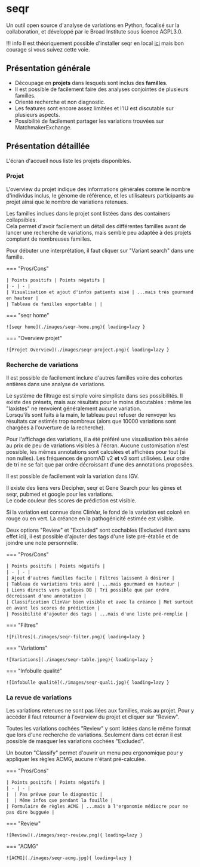 # seqr

Un outil open source d'analyse de variations en Python, focalisé sur la collaboration,
et développé par le Broad Institute sous licence AGPL3.0.

!!! info 
    Il est théoriquement possible d'installer seqr en local
    [ici](https://github.com/broadinstitute/seqr) mais bon courage si vous suivez cette
    voie.

## Présentation générale

- Découpage en **projets** dans lesquels sont inclus des **familles**.
- Il est possible de facilement faire des analyses conjointes de plusieurs familles.
- Orienté recherche et non diagnostic.
- Les features sont encore assez limitées et l'IU est discutable sur plusieurs aspects.
- Possibilité de facilement partager les variations trouvées sur MatchmakerExchange.

## Présentation détaillée

L'écran d'accueil nous liste les projets disponibles.

### Projet

L'overview du projet indique des informations générales comme le nombre d'individus
inclus, le génome de référence, et les utilisateurs participants au projet ainsi que le
nombre de variations retenues.

Les familles inclues dans le projet sont listées dans des containers collapsibles.<br>
Cela permet d'avoir facilement un détail des différentes familles avant de lancer une
recherche de variations, mais semble peu adaptée à des projets comptant de nombreuses
familles.

Pour débuter une interprétation, il faut cliquer sur "Variant search" dans une famille.

=== "Pros/Cons"

    | Points positifs | Points négatifs |
    | - | - |
    | Visualisation et ajout d'infos patients aisé | ...mais très gourmand en hauteur |
    | Tableau de familles exportable | |

=== "seqr home"

    ![seqr home](./images/seqr-home.png){ loading=lazy }

=== "Overview projet"

    ![Projet Overview](./images/seqr-project.png){ loading=lazy }

### Recherche de variations

Il est possible de facilement inclure d'autres familles voire des cohortes entières dans
une analyse de variations.

Le système de filtrage est simple voire simpliste dans ses possibilités. Il existe des
présets, mais aux résultats pour le moins discutables : même les "laxistes" ne renvoient
généralement aucune variation.<br> Lorsqu'ils sont faits à la main, le tableau peut
refuser de renvoyer les résultats car estimés trop nombreux (alors que 10000 variations
sont chargées à l'ouverture de la recherche).

Pour l'affichage des variations, il a été préféré une visualisation très aérée au prix
de peu de variations visibles à l'écran. Aucune customisation n'est possible, les mêmes
annotations sont calculées et affichées pour tout (si non nulles). Les fréquences de
gnomAD v2 **et** v3 sont utilisées. Leur ordre de tri ne se fait que par ordre
décroissant d'une des annotations proposées.

Il est possible de facilement voir la variation dans IGV.

Il existe des liens vers Decipher, seqr et Gene Search pour les gènes et seqr, pubmed et
google pour les variations.<br> Le code couleur des scores de prédiction est
visible.<br>

Si la variation est connue dans ClinVar, le fond de la variation est coloré en rouge ou
en vert. La créance en la pathogénicité estimée est visible.

Deux options "Review" et "Excluded" sont cochables (Excluded étant sans effet ici), il
est possible d'ajouter des tags d'une liste pré-établie et de joindre une note
personnelle.

=== "Pros/Cons"

    | Points positifs | Points négatifs |
    | - | - |
    | Ajout d'autres familles facile | Filtres laissent à désirer |
    | Tableau de variations très aéré | ...mais gourmand en hauteur |
    | Liens directs vers quelques DB | Tri possible que par ordre décroissant d'une annotation |
    | Classification ClinVar bien visible et avec la créance | Met surtout en avant les scores de prédiction |
    | Possibilité d'ajouter des tags | ...mais d'une liste pré-remplie |

=== "Filtres"

    ![Filtres](./images/seqr-filter.png){ loading=lazy }

=== "Variations"

    ![Variations](./images/seqr-table.jpeg){ loading=lazy }

=== "Infobulle qualité"

    ![Infobulle qualité](./images/seqr-quali.jpg){ loading=lazy }

### La revue de variations

Les variations retenues ne sont pas liées aux familles, mais au projet. Pour y accéder
il faut retourner à l'overview du projet et cliquer sur "Review".

Toutes les variations cochées "Review" y sont listées dans le même format que lors d'une
recherche de variations. Seulement dans cet écran il est possible de masquer les
variations cochées "Excluded".

Un bouton "Classify" permet d'ouvrir un menu peu ergonomique pour y appliquer les règles
ACMG, aucune n'étant pré-calculée.

=== "Pros/Cons"

    | Points positifs | Points négatifs |
    | - | - |
    |  | Pas prévue pour le diagnostic |
    |  | Même infos que pendant la fouille |
    | Formulaire de règles ACMG | ...mais à l'ergonomie médiocre pour ne pas dire bugguée |

=== "Review"

    ![Review](./images/seqr-review.png){ loading=lazy }

=== "ACMG"

    ![ACMG](./images/seqr-acmg.jpg){ loading=lazy }
